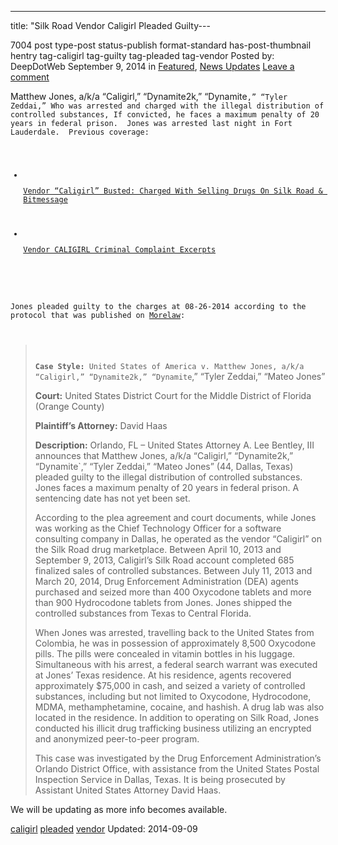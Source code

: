 ---
title: "Silk Road Vendor Caligirl Pleaded Guilty---

7004 post type-post status-publish format-standard has-post-thumbnail hentry  tag-caligirl tag-guilty tag-pleaded tag-vendor
Posted by: DeepDotWeb
<span>September 9, 2014</span>
<span>in <a href="https://www.deepdotweb.com/category/deepdot-news/" rel="category tag">Featured</a>, <a href="https://www.deepdotweb.com/category/news-updates/" rel="category tag">News Updates</a></span>
<a href="/2014/09/09/silk-road-vendor-caligirl-pleaded-guilty/#respond">Leave a comment</a></span>
</p>
<p>Matthew Jones, a/k/a “Caligirl,” “Dynamite2k,” “Dynamite<code>,” “Tyler Zeddai,” Who was arrested and charged with the illegal distribution of controlled substances, If convicted, he faces a maximum penalty of 20 years in federal prison.  Jones was arrested last night in Fort Lauderdale.  Previous coverage:</p>
<ul>
<li>
<p class="post-box-title"><a title="Permalink to Vendor “Caligirl” Busted: Charged With Selling Drugs On Silk Road &amp; Bitmessage" href="http://www.deepdotweb.com/2014/05/31/vendor-caligirl-busted-charged-illegally-selling-controlled-substances-silk-road-bitmessage/" rel="bookmark">Vendor “Caligirl” Busted: Charged With Selling Drugs On Silk Road &amp; Bitmessage</a></p>
</li>
<li>
<p class="post-box-title"><a title="Permalink to Vendor CALIGIRL Criminal Complaint Excerpts" href="http://www.deepdotweb.com/2014/07/29/vendor-caligirl-criminal-complaint-excerpts/" rel="bookmark">Vendor CALIGIRL Criminal Complaint Excerpts</a></p>
</li>
</ul>
<p align="left">Jones pleaded guilty to the charges at 08-26-2014 according to the protocol that was published on <a href="http://www.morelaw.com/verdicts/case.asp?n=&amp;s=FL&amp;d=71570">Morelaw</a>:</p>
<blockquote>
<p align="left"><strong>Case Style:</strong> United States of America v. Matthew Jones, a/k/a “Caligirl,” “Dynamite2k,” “Dynamite</code>,” “Tyler Zeddai,” “Mateo Jones”</p>
<p align="left"><strong>Court:</strong> United States District Court for the Middle District of Florida (Orange County)</p>
<p align="left"><strong>Plaintiff&#8217;s Attorney:</strong> David Haas</p>
<p align="left"><strong>Description:</strong> Orlando, FL – United States Attorney A. Lee Bentley, III announces that Matthew Jones, a/k/a “Caligirl,” “Dynamite2k,” “Dynamite`,” “Tyler Zeddai,” “Mateo Jones” (44, Dallas, Texas) pleaded guilty to the illegal distribution of controlled substances. Jones faces a maximum penalty of 20 years in federal prison. A sentencing date has not yet been set.</p>
<p>According to the plea agreement and court documents, while Jones was working as the Chief Technology Officer for a software consulting company in Dallas, he operated as the vendor “Caligirl” on the Silk Road drug marketplace. Between April 10, 2013 and September 9, 2013, Caligirl’s Silk Road account completed 685 finalized sales of controlled substances. Between July 11, 2013 and March 20, 2014, Drug Enforcement Administration (DEA) agents purchased and seized more than 400 Oxycodone tablets and more than 900 Hydrocodone tablets from Jones. Jones shipped the controlled substances from Texas to Central Florida.</p>
<p>When Jones was arrested, travelling back to the United States from Colombia, he was in possession of approximately 8,500 Oxycodone pills. The pills were concealed in vitamin bottles in his luggage. Simultaneous with his arrest, a federal search warrant was executed at Jones’ Texas residence. At his residence, agents recovered approximately $75,000 in cash, and seized a variety of controlled substances, including but not limited to Oxycodone, Hydrocodone, MDMA, methamphetamine, cocaine, and hashish. A drug lab was also located in the residence. In addition to operating on Silk Road, Jones conducted his illicit drug trafficking business utilizing an encrypted and anonymized peer-to-peer program.</p>
<p>This case was investigated by the Drug Enforcement Administration’s Orlando District Office, with assistance from the United States Postal Inspection Service in Dallas, Texas. It is being prosecuted by Assistant United States Attorney David Haas.</p></blockquote>
<p>We will be updating as more info becomes available.</p>
</div>
<a href="https://www.deepdotweb.com/tag/caligirl/" rel="tag">caligirl</a>  <a href="https://www.deepdotweb.com/tag/pleaded/" rel="tag">pleaded</a>  <a href="https://www.deepdotweb.com/tag/vendor/" rel="tag">vendor</a></span> 
Updated: 2014-09-09
    
